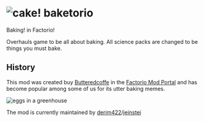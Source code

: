 # ![cake!](https://github.com/jeinstei/baketorio/blob/50524bdb629312d64bb3a55e89dc78152fd84869/graphics/baking_tech.png) baketorio

Baking! in Factorio!

Overhauls game to be all about baking. All science packs are changed to be things you must bake.

## History

This mod was created buy [Butteredcoffe](https://mods.factorio.com/user/butteredcoffe) in the [Factorio Mod Portal](https://mods.factorio.com/mod/baketorio) and has become popular among some of us for its utter baking memes.

![eggs in a greenhouse](https://github.com/jeinstei/baketorio/blob/50524bdb629312d64bb3a55e89dc78152fd84869/graphics/eggs_greenhouse.png)

The mod is currently maintained by [derim422](https://mods.factorio.com/user/derim422)/[jeinstei](https://github.com/jeinstei/)